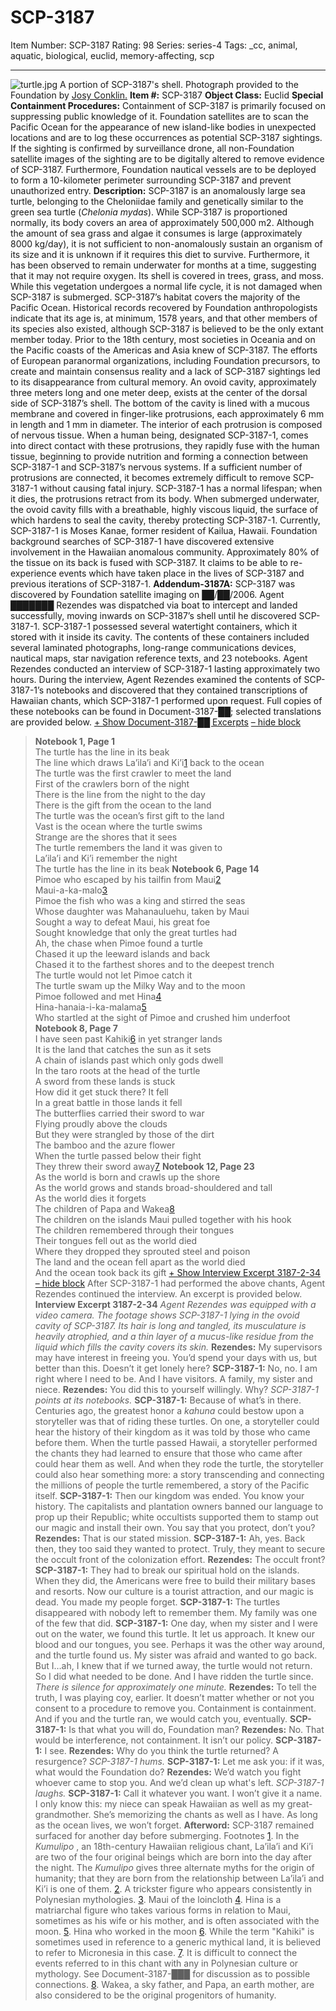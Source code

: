 # SCP-3187
Item Number: SCP-3187
Rating: 98
Series: series-4
Tags: _cc, animal, aquatic, biological, euclid, memory-affecting, scp

---

![turtle.jpg](https://scp-wiki.wdfiles.com/local--files/scp-3187/turtle.jpg)
A portion of SCP-3187's shell. Photograph provided to the Foundation by [Josy Conklin.](https://newprovidencedailyphoto.wordpress.com/2012/07/28/turtle-back-rock/)
**Item #:** SCP-3187
**Object Class:** Euclid
**Special Containment Procedures:** Containment of SCP-3187 is primarily focused on suppressing public knowledge of it. Foundation satellites are to scan the Pacific Ocean for the appearance of new island-like bodies in unexpected locations and are to log these occurrences as potential SCP-3187 sightings. If the sighting is confirmed by surveillance drone, all non-Foundation satellite images of the sighting are to be digitally altered to remove evidence of SCP-3187. Furthermore, Foundation nautical vessels are to be deployed to form a 10-kilometer perimeter surrounding SCP-3187 and prevent unauthorized entry.
**Description:** SCP-3187 is an anomalously large sea turtle, belonging to the Cheloniidae family and genetically similar to the green sea turtle (_Chelonia mydas_). While SCP-3187 is proportioned normally, its body covers an area of approximately 500,000 m2. Although the amount of sea grass and algae it consumes is large (approximately 8000 kg/day), it is not sufficient to non-anomalously sustain an organism of its size and it is unknown if it requires this diet to survive. Furthermore, it has been observed to remain underwater for months at a time, suggesting that it may not require oxygen. Its shell is covered in trees, grass, and moss. While this vegetation undergoes a normal life cycle, it is not damaged when SCP-3187 is submerged.
SCP-3187’s habitat covers the majority of the Pacific Ocean. Historical records recovered by Foundation anthropologists indicate that its age is, at minimum, 1578 years, and that other members of its species also existed, although SCP-3187 is believed to be the only extant member today. Prior to the 18th century, most societies in Oceania and on the Pacific coasts of the Americas and Asia knew of SCP-3187. The efforts of European paranormal organizations, including Foundation precursors, to create and maintain consensus reality and a lack of SCP-3187 sightings led to its disappearance from cultural memory.
An ovoid cavity, approximately three meters long and one meter deep, exists at the center of the dorsal side of SCP-3187’s shell. The bottom of the cavity is lined with a mucous membrane and covered in finger-like protrusions, each approximately 6 mm in length and 1 mm in diameter. The interior of each protrusion is composed of nervous tissue. When a human being, designated SCP-3187-1, comes into direct contact with these protrusions, they rapidly fuse with the human tissue, beginning to provide nutrition and forming a connection between SCP-3187-1 and SCP-3187’s nervous systems. If a sufficient number of protrusions are connected, it becomes extremely difficult to remove SCP-3187-1 without causing fatal injury. SCP-3187-1 has a normal lifespan; when it dies, the protrusions retract from its body. When submerged underwater, the ovoid cavity fills with a breathable, highly viscous liquid, the surface of which hardens to seal the cavity, thereby protecting SCP-3187-1.
Currently, SCP-3187-1 is Moses Kanae, former resident of Kailua, Hawaii. Foundation background searches of SCP-3187-1 have discovered extensive involvement in the Hawaiian anomalous community. Approximately 80% of the tissue on its back is fused with SCP-3187. It claims to be able to re-experience events which have taken place in the lives of SCP-3187 and previous iterations of SCP-3187-1.
**Addendum-3187A:** SCP-3187 was discovered by Foundation satellite imaging on ██/██/2006. Agent ███████ Rezendes was dispatched via boat to intercept and landed successfully, moving inwards on SCP-3187’s shell until he discovered SCP-3187-1. SCP-3187-1 possessed several watertight containers, which it stored with it inside its cavity. The contents of these containers included several laminated photographs, long-range communications devices, nautical maps, star navigation reference texts, and 23 notebooks.
Agent Rezendes conducted an interview of SCP-3187-1 lasting approximately two hours. During the interview, Agent Rezendes examined the contents of SCP-3187-1’s notebooks and discovered that they contained transcriptions of Hawaiian chants, which SCP-3187-1 performed upon request. Full copies of these notebooks can be found in Document-3187-██; selected translations are provided below.
[\+ Show Document-3187-██ Excerpts](javascript:;)
[– hide block](javascript:;)
> **Notebook 1, Page 1**  
>  The turtle has the line in its beak  
>  The line which draws La’ila’i and Ki’i[1](javascript:;) back to the ocean  
>  The turtle was the first crawler to meet the land  
>  First of the crawlers born of the night  
>  There is the line from the night to the day  
>  There is the gift from the ocean to the land  
>  The turtle was the ocean’s first gift to the land  
>  Vast is the ocean where the turtle swims  
>  Strange are the shores that it sees  
>  The turtle remembers the land it was given to  
>  La’ila’i and Ki’i remember the night  
>  The turtle has the line in its beak
> **Notebook 6, Page 14**  
>  Pimoe who escaped by his tailfin from Maui[2](javascript:;)  
>  Maui-a-ka-malo[3](javascript:;)  
>  Pimoe the fish who was a king and stirred the seas  
>  Whose daughter was Mahanauluehu, taken by Maui  
>  Sought a way to defeat Maui, his great foe  
>  Sought knowledge that only the great turtles had  
>  Ah, the chase when Pimoe found a turtle  
>  Chased it up the leeward islands and back  
>  Chased it to the farthest shores and to the deepest trench  
>  The turtle would not let Pimoe catch it  
>  The turtle swam up the Milky Way and to the moon  
>  Pimoe followed and met Hina[4](javascript:;)  
>  Hina-hanaia-i-ka-malama[5](javascript:;)  
>  Who startled at the sight of Pimoe and crushed him underfoot
> **Notebook 8, Page 7**  
>  I have seen past Kahiki[6](javascript:;) in yet stranger lands  
>  It is the land that catches the sun as it sets  
>  A chain of islands past which only gods dwell  
>  In the taro roots at the head of the turtle  
>  A sword from these lands is stuck  
>  How did it get stuck there? It fell  
>  In a great battle in those lands it fell  
>  The butterflies carried their sword to war  
>  Flying proudly above the clouds  
>  But they were strangled by those of the dirt  
>  The bamboo and the azure flower  
>  When the turtle passed below their fight  
>  They threw their sword away[7](javascript:;)
> **Notebook 12, Page 23**  
>  As the world is born and crawls up the shore  
>  As the world grows and stands broad-shouldered and tall  
>  As the world dies it forgets  
>  The children of Papa and Wakea[8](javascript:;)  
>  The children on the islands Maui pulled together with his hook  
>  The children remembered through their tongues  
>  Their tongues fell out as the world died  
>  Where they dropped they sprouted steel and poison  
>  The land and the ocean fell apart as the world died  
>  And the ocean took back its gift
[\+ Show Interview Excerpt 3187-2-34](javascript:;)
[– hide block](javascript:;)
After SCP-3187-1 had performed the above chants, Agent Rezendes continued the interview. An excerpt is provided below.
> **Interview Excerpt 3187-2-34**
> _Agent Rezendes was equipped with a video camera. The footage shows SCP-3187-1 lying in the ovoid cavity of SCP-3187. Its hair is long and tangled, its musculature is heavily atrophied, and a thin layer of a mucus-like residue from the liquid which fills the cavity covers its skin._
> **Rezendes:** My supervisors may have interest in freeing you. You’d spend your days with us, but better than this. Doesn’t it get lonely here?
> **SCP-3187-1:** No, no. I am right where I need to be. And I have visitors. A family, my sister and niece.
> **Rezendes:** You did this to yourself willingly. Why?
> _SCP-3187-1 points at its notebooks._
> **SCP-3187-1:** Because of what’s in there. Centuries ago, the greatest honor a _kahuna_ could bestow upon a storyteller was that of riding these turtles. On one, a storyteller could hear the history of their kingdom as it was told by those who came before them. When the turtle passed Hawaii, a storyteller performed the chants they had learned to ensure that those who came after could hear them as well. And when they rode the turtle, the storyteller could also hear something more: a story transcending and connecting the millions of people the turtle remembered, a story of the Pacific itself.
> **SCP-3187-1:** Then our kingdom was ended. You know your history. The capitalists and plantation owners banned our language to prop up their Republic; white occultists supported them to stamp out our magic and install their own. You say that you protect, don’t you?
> **Rezendes:** That is our stated mission.
> **SCP-3187-1:** Ah, yes. Back then, they too said they wanted to protect. Truly, they meant to secure the occult front of the colonization effort.
> **Rezendes:** The occult front?
> **SCP-3187-1:** They had to break our spiritual hold on the islands. When they did, the Americans were free to build their military bases and resorts. Now our culture is a tourist attraction, and our magic is dead. You made my people forget.
> **SCP-3187-1:** The turtles disappeared with nobody left to remember them. My family was one of the few that did.
> **SCP-3187-1:** One day, when my sister and I were out on the water, we found this turtle. It let us approach. It knew our blood and our tongues, you see. Perhaps it was the other way around, and the turtle found us. My sister was afraid and wanted to go back. But I…ah, I knew that if we turned away, the turtle would not return. So I did what needed to be done. And I have ridden the turtle since.
> _There is silence for approximately one minute._
> **Rezendes:** To tell the truth, I was playing coy, earlier. It doesn’t matter whether or not you consent to a procedure to remove you. Containment is containment. And if you and the turtle ran, we would catch you, eventually.
> **SCP-3187-1:** Is that what you will do, Foundation man?
> **Rezendes:** No. That would be interference, not containment. It isn’t our policy.
> **SCP-3187-1:** I see.
> **Rezendes:** Why do you think the turtle returned? A resurgence?
> _SCP-3187-1 hums._
> **SCP-3187-1:** Let me ask you: if it was, what would the Foundation do?
> **Rezendes:** We’d watch you fight whoever came to stop you. And we’d clean up what's left.
> _SCP-3187-1 laughs._
> **SCP-3187-1:** Call it whatever you want. I won’t give it a name. I only know this: my niece can speak Hawaiian as well as my great-grandmother. She’s memorizing the chants as well as I have. As long as the ocean lives, we won’t forget.
> **Afterword:** SCP-3187 remained surfaced for another day before submerging.
Footnotes
[1](javascript:;). In the _Kumulipo_ , an 18th-century Hawaiian religious chant, La’ila’i and Ki’i are two of the four original beings which are born into the day after the night. The _Kumulipo_ gives three alternate myths for the origin of humanity; that they are born from the relationship between La’ila’i and Ki’i is one of them.
[2](javascript:;). A trickster figure who appears consistently in Polynesian mythologies.
[3](javascript:;). Maui of the loincloth
[4](javascript:;). Hina is a matriarchal figure who takes various forms in relation to Maui, sometimes as his wife or his mother, and is often associated with the moon.
[5](javascript:;). Hina who worked in the moon
[6](javascript:;). While the term "Kahiki" is sometimes used in reference to a generic mythical land, it is believed to refer to Micronesia in this case.
[7](javascript:;). It is difficult to connect the events referred to in this chant with any in Polynesian culture or mythology. See Document-3187-███ for discussion as to possible connections.
[8](javascript:;). Wakea, a sky father, and Papa, an earth mother, are also considered to be the original progenitors of humanity.